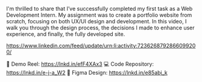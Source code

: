 I'm thrilled to share that I’ve successfully completed my first task as a Web Development Intern. My assignment was to create a portfolio website from scratch, focusing on both UX/UI design and development.
In this video, I walk you through the design process, the decisions I made to enhance user experience, and finally, the fully developed site.

https://www.linkedin.com/feed/update/urn:li:activity:7236268792866099200/

🎥 Demo Reel: https://lnkd.in/efF4XAx3
💻 Code Repository: https://lnkd.in/e-j-a_W2
🎨 Figma Design: https://lnkd.in/e85abj_k
